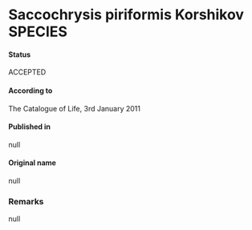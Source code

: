 Saccochrysis piriformis Korshikov SPECIES
=======

#### Status
ACCEPTED

#### According to
The Catalogue of Life, 3rd January 2011

#### Published in
null

#### Original name
null

### Remarks
null